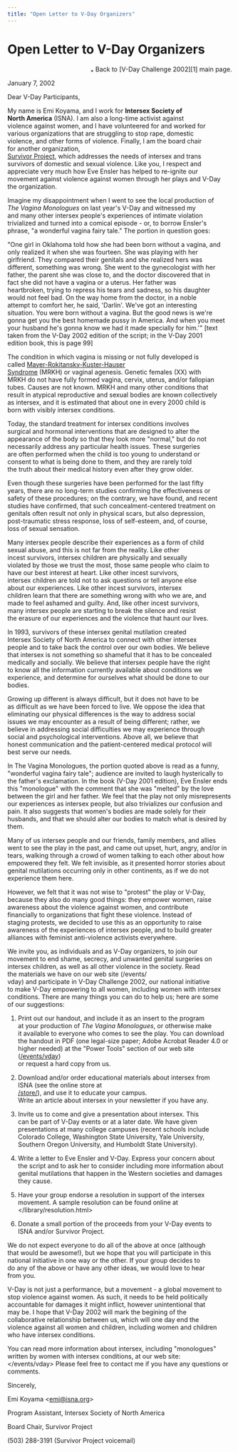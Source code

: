 ```yaml
---
title: "Open Letter to V-Day Organizers"
---
```


# Open Letter to V-Day Organizers

  
<p align=right>  
<img src="/img/arrow-mini.gif" width=16 height=7 alt="* ">  
Back to [V-Day Challenge 2002][1] main page.  
</p>

  
January 7, 2002  


  
Dear V-Day Participants,  


  
My name is Emi Koyama, and I work for <b class=dr>Intersex Society of  
North America</b> (ISNA). I am also a long-time activist against  
violence against women, and I have volunteered for and worked for  
various organizations that are struggling to stop rape, domestic  
violence, and other forms of violence. Finally, I am the board chair  
for another organization, [  
Survivor Project][2], which addresses the needs of intersex and trans  
survivors of domestic and sexual violence. Like you, I respect and  
appreciate very much how Eve Ensler has helped to re-ignite our  
movement against violence against women through her plays and V-Day  
the organization.  


  
Imagine my disappointment when I went to see the local production of  
_The Vagina Monologues_ on last year's V-Day and witnessed my  
and many other intersex people's experiences of intimate violation  
trivialized and turned into a comical episode - or, to borrow Ensler's  
phrase, "a wonderful vagina fairy tale." The portion in question goes:  
<p class=m4>

  
"One girl in Oklahoma told how she had been born without a vagina, and  
only realized it when she was fourteen. She was playing with her  
girlfriend. They compared their genitals and she realized hers was  
different, something was wrong. She went to the gynecologist with her  
father, the parent she was close to, and the doctor discovered that in  
fact she did not have a vagina or a uterus. Her father was  
heartbroken, trying to repress his tears and sadness, so his daughter  
would not feel bad. On the way home from the doctor, in a noble  
attempt to comfort her, he said, 'Darlin'. We've got an interesting  
situation. You were born without a vagina. But the good news is we're  
gonna get you the best homemade pussy in America. And when you meet  
your husband he's gonna know we had it made specially for him.'" [text  
taken from the V-Day 2002 edition of the script; in the V-Day 2001  
edition book, this is page 99]  
</p>

  
The condition in which vagina is missing or not fully developed is  
called [Mayer-Rokitansky-Kuster-Hauser  
Syndrome][3] (MRKH) or vaginal agenesis. Genetic females (XX) with  
MRKH do not have fully formed vagina, cervix, uterus, and/or fallopian  
tubes. Causes are not known. MRKH and many other conditions that  
result in atypical reproductive and sexual bodies are known collectively  
as intersex, and it is estimated that about one in every 2000 child is  
born with visibly intersex conditions.  


  
Today, the standard treatment for intersex conditions involves  
surgical and hormonal interventions that are designed to alter the  
appearance of the body so that they look more "normal," but do not  
necessarily address any particular health issues. These surgeries  
are often performed when the child is too young to understand or  
consent to what is being done to them, and they are rarely told  
the truth about their medical history even after they grow older.  


  
Even though these surgeries have been performed for the last fifty  
years, there are no long-term studies confirming the effectiveness or  
safety of these procedures; on the contrary, we have found, and recent  
studies have confirmed, that such concealment-centered treatment on  
genitals often result not only in physical scars, but also depression,  
post-traumatic stress response, loss of self-esteem, and, of course,  
loss of sexual sensation.  


  
Many intersex people describe their experiences as a form of child  
sexual abuse, and this is not far from the reality. Like other  
incest survivors, intersex children are physically and sexually  
violated by those we trust the most, those same people who claim to  
have our best interest at heart. Like other incest survivors,  
intersex children are told not to ask questions or tell anyone else  
about our experiences. Like other incest survivors, intersex  
children learn that there are something wrong with who we are, and  
made to feel ashamed and guilty. And, like other incest survivors,  
many intersex people are starting to break the silence and resist  
the erasure of our experiences and the violence that haunt our lives.  


  
In 1993, survivors of these intersex genital mutilation created  
Intersex Society of North America to connect with other intersex  
people and to take back the control over our own bodies. We believe  
that intersex is not something so shameful that it has to be concealed  
medically and socially. We believe that intersex people have the right  
to know all the information currently available about conditions we  
experience, and determine for ourselves what should be done to our  
bodies.  


  
Growing up different is always difficult, but it does not have to be  
as difficult as we have been forced to live. We oppose the idea that  
eliminating our physical differences is the way to address social  
issues we may encounter as a result of being different; rather, we  
believe in addressing social difficulties we may experience through  
social and psychological interventions. Above all, we believe that  
honest communication and the patient-centered medical protocol will  
best serve our needs.  


  
In The Vagina Monologues, the portion quoted above is read as a funny, "wonderful vagina fairy tale"; audience are invited to laugh hysterically to the father's exclamation. In the book (V-Day 2001 edition), Eve Ensler ends this "monologue" with the comment that she was "melted" by the love between the girl and her father. We feel that the play not only misrepresents our experiences as intersex people, but also trivializes our confusion and pain. It also suggests that women's bodies are made solely for their husbands, and that we should alter our bodies to match what is desired by them.  


  
Many of us intersex people and our friends, family members, and allies went to see the play in the past, and came out upset, hurt, angry, and/or in tears, walking through a crowd of women talking to each other about how empowered they felt. We felt invisible, as it presented horror stories about genital mutilations occurring only in other continents, as if we do not experience them here.  


  
However, we felt that it was not wise to "protest" the play or V-Day,  
because they also do many good things: they empower women, raise  
awareness about the violence against women, and contribute  
financially to organizations that fight these violence. Instead of  
staging protests, we decided to use this as an opportunity to raise  
awareness of the experiences of intersex people, and to build greater  
alliances with feminist anti-violence activists everywhere.  


  
We invite you, as individuals and as V-Day organizers, to join our  
movement to end shame, secrecy, and unwanted genital surgeries on  
intersex children, as well as all other violence in the society. Read  
the materials we have on our web site (/events/  
vday) and participate in V-Day Challenge 2002, our national initiative  
to make V-Day empowering to all women, including women with intersex  
conditions. There are many things you can do to help us; here are some  
of our suggestions:  


  
1) Print out our handout, and include it as an insert to the program  
at your production of _The Vagina Monologues_, or otherwise make  
it available to everyone who comes to see the play. You can download  
the handout in PDF (one legal-size paper; Adobe Acrobat Reader 4.0 or  
higher needed) at the "Power Tools" section of our web site (<a href=  
"/events/vday">/events/vday</a>)  
or request a hard copy from us.  


  
2) Download and/or order educational materials about intersex from  
ISNA (see the online store at [  
/store/][4]), and use it to educate your campus.  
Write an article about intersex in your newsletter if you have any.  


  
3) Invite us to come and give a presentation about intersex. This  
can be part of V-Day events or at a later date. We have given  
presentations at many college campuses (recent schools include  
Colorado College, Washington State University, Yale University,  
Southern Oregon University, and Humboldt State University).  


  
4) Write a letter to Eve Ensler and V-Day. Express your concern about  
the script and to ask her to consider including more information about  
genital mutilations that happen in the Western societies and damages  
they cause.  


  
5) Have your group endorse a resolution in support of the intersex  
movement. A sample resolution can be found online at </library/resolution.html>  


  
6) Donate a small portion of the proceeds from your V-Day events to  
ISNA and/or Survivor Project.  


  
We do not expect everyone to do all of the above at once (although  
that would be awesome!), but we hope that you will participate in this  
national initiative in one way or the other. If your group decides to  
do any of the above or have any other ideas, we would love to hear  
from you.  


  
V-Day is not just a performance, but a movement - a global movement to  
stop violence against women. As such, it needs to be held politically  
accountable for damages it might inflict, however unintentional that  
may be. I hope that V-Day 2002 will mark the begining of the  
collaborative relationship between us, which will one day end the  
violence against all women and children, including women and children  
who have intersex conditions.  


  
You can read more information about intersex, including "monologues"  
written by women with intersex conditions, at our web site:  
</events/vday> Please feel free to contact me if you have any questions or comments.  


  
Sincerely,  


  
Emi Koyama <<emi@isna.org>>  
  
Program Assistant, Intersex Society of North America  
  
Board Chair, Survivor Project  
  
(503) 288-3191 (Survivor Project voicemail)

 [1]: index.html
 [2]: http://www.survivorproject.org/
 [3]: http://mrkh.org/
 [4]: /store/